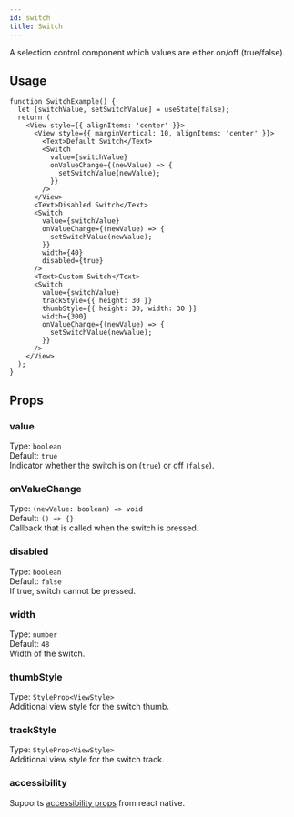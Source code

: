 ```yaml
---
id: switch
title: Switch
---
```


A selection control component which values are either on/off (true/false).

## Usage

```tsx live
function SwitchExample() {
  let [switchValue, setSwitchValue] = useState(false);
  return (
    <View style={{ alignItems: 'center' }}>
      <View style={{ marginVertical: 10, alignItems: 'center' }}>
        <Text>Default Switch</Text>
        <Switch
          value={switchValue}
          onValueChange={(newValue) => {
            setSwitchValue(newValue);
          }}
        />
      </View>
      <Text>Disabled Switch</Text>
      <Switch
        value={switchValue}
        onValueChange={(newValue) => {
          setSwitchValue(newValue);
        }}
        width={40}
        disabled={true}
      />
      <Text>Custom Switch</Text>
      <Switch
        value={switchValue}
        trackStyle={{ height: 30 }}
        thumbStyle={{ height: 30, width: 30 }}
        width={300}
        onValueChange={(newValue) => {
          setSwitchValue(newValue);
        }}
      />
    </View>
  );
}
```

## Props

### value

Type: `boolean`  
Default: `true`  
Indicator whether the switch is on (`true`) or off (`false`).

### onValueChange

Type: `(newValue: boolean) => void`  
Default: `() => {}`  
Callback that is called when the switch is pressed.

### disabled

Type: `boolean`  
Default: `false`  
If true, switch cannot be pressed.

### width

Type: `number`  
Default: `48`  
Width of the switch.

### thumbStyle

Type: `StyleProp<ViewStyle>`  
Additional view style for the switch thumb.

### trackStyle

Type: `StyleProp<ViewStyle>`  
Additional view style for the switch track.

### accessibility

Supports [accessibility props](https://reactnative.dev/docs/accessibility) from react native.
